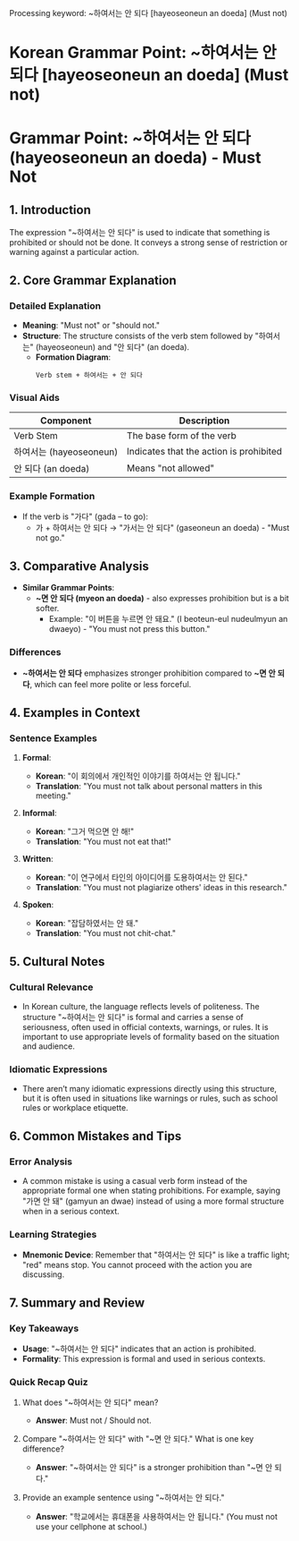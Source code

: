 Processing keyword: ~하여서는 안 되다 [hayeoseoneun an doeda] (Must not)
# Korean Grammar Point: ~하여서는 안 되다 [hayeoseoneun an doeda] (Must not)
# Grammar Point: ~하여서는 안 되다 (hayeoseoneun an doeda) - Must Not
## 1. Introduction
The expression "~하여서는 안 되다" is used to indicate that something is prohibited or should not be done. It conveys a strong sense of restriction or warning against a particular action.
## 2. Core Grammar Explanation
### Detailed Explanation
- **Meaning**: "Must not" or "should not."
- **Structure**: The structure consists of the verb stem followed by "하여서는" (hayeoseoneun) and "안 되다" (an doeda). 
    - **Formation Diagram**:
      ```
      Verb stem + 하여서는 + 안 되다
      ```
### Visual Aids
| Component      | Description                           |
|----------------|---------------------------------------|
| Verb Stem      | The base form of the verb            |
| 하여서는 (hayeoseoneun) | Indicates that the action is prohibited |
| 안 되다 (an doeda)   | Means "not allowed"                |
### Example Formation
- If the verb is "가다" (gada – to go):
    - 가 + 하여서는 안 되다 → "가서는 안 되다" (gaseoneun an doeda) - "Must not go."
## 3. Comparative Analysis
- **Similar Grammar Points**: 
  - **~면 안 되다 (myeon an doeda)** - also expresses prohibition but is a bit softer. 
    - Example: "이 버튼을 누르면 안 돼요." (I beoteun-eul nudeulmyun an dwaeyo) - "You must not press this button."
   
### Differences
- **~하여서는 안 되다** emphasizes stronger prohibition compared to **~면 안 되다**, which can feel more polite or less forceful.
## 4. Examples in Context
### Sentence Examples
1. **Formal**:
   - **Korean**: "이 회의에서 개인적인 이야기를 하여서는 안 됩니다."
   - **Translation**: "You must not talk about personal matters in this meeting."
   
2. **Informal**:
   - **Korean**: "그거 먹으면 안 해!"
   - **Translation**: "You must not eat that!"
3. **Written**:
   - **Korean**: "이 연구에서 타인의 아이디어를 도용하여서는 안 된다."
   - **Translation**: "You must not plagiarize others' ideas in this research."
4. **Spoken**:
   - **Korean**: "잡담하였서는 안 돼."
   - **Translation**: "You must not chit-chat."
## 5. Cultural Notes
### Cultural Relevance
- In Korean culture, the language reflects levels of politeness. The structure "~하여서는 안 되다" is formal and carries a sense of seriousness, often used in official contexts, warnings, or rules. It is important to use appropriate levels of formality based on the situation and audience.
### Idiomatic Expressions
- There aren’t many idiomatic expressions directly using this structure, but it is often used in situations like warnings or rules, such as school rules or workplace etiquette.
## 6. Common Mistakes and Tips
### Error Analysis
- A common mistake is using a casual verb form instead of the appropriate formal one when stating prohibitions. For example, saying "가면 안 돼" (gamyun an dwae) instead of using a more formal structure when in a serious context.
### Learning Strategies
- **Mnemonic Device**: Remember that "하여서는 안 되다" is like a traffic light; "red" means stop. You cannot proceed with the action you are discussing.
## 7. Summary and Review
### Key Takeaways
- **Usage**: "~하여서는 안 되다" indicates that an action is prohibited.
- **Formality**: This expression is formal and used in serious contexts.
### Quick Recap Quiz
1. What does "~하여서는 안 되다" mean?
   - **Answer**: Must not / Should not.
   
2. Compare "~하여서는 안 되다" with "~면 안 되다." What is one key difference?
   - **Answer**: "~하여서는 안 되다" is a stronger prohibition than "~면 안 되다."
3. Provide an example sentence using "~하여서는 안 되다."
   - **Answer**: "학교에서는 휴대폰을 사용하여서는 안 됩니다." (You must not use your cellphone at school.)
